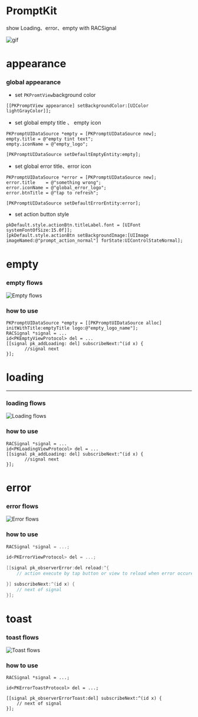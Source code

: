 # PromptKit
show Loading、error、empty with RACSignal

![gif](flows/EmptyError.gif)

# appearance
### global appearance

 - set `PKPromtView`background color

 ```
 [[PKPromptView appearance] setBackgroundColor:[UIColor lightGrayColor]];
 ```
 - set global empty title 、 empty icon

 ```
 PKPromptUIDataSource *empty = [PKPromptUIDataSource new];
 empty.title = @"empty tint text";
 empty.iconName = @"empty_logo";

 [PKPromptUIDataSource setDefaultEmptyEntity:empty];

 ```

 - set global error title、error icon

 ```
 PKPromptUIDataSource *error = [PKPromptUIDataSource new];
 error.title    = @"something wrong";
 error.iconName = @"global_error_logo";
 error.btnTitle = @"tap to refresh";

 [PKPromptUIDataSource setDefaultErrorEntity:error];
 ```

 - set action button style

 ```
 pkDefault.style.actionBtn.titleLabel.font = [UIFont systemFontOfSize:15.0f]];
 [pkDefault.style.actionBtn setBackgroundImage:[UIImage imageNamed:@"prompt_action_normal"] forState:UIControlStateNormal];
 ```



# empty
### empty flows
![Empty flows](flows/empty.png)
### how to use
```
PKPromptUIDataSource *empty = [[PKPromptUIDataSource alloc] initWithTitle:emptyTitle logo:@"empty_logo_name"];
RACSignal *signal = ...
id<PKEmptyViewProtocol> del = ...
[[signal pk_addLoading: del] subscribeNext:^(id x) {
       //signal next
}];
```
# loading
-------------------
### loading flows
![Loading flows](flows/loading.png)
### how to use
```
RACSignal *signal = ...
id<PKLoadingViewProtocol> del = ...
[[signal pk_addLoading: del] subscribeNext:^(id x) {
       //signal next
}];
```

# error
### error flows
![Error flows](flows/error.png)
### how to use
``` Objective-C
RACSignal *signal = ...;

id<PKErrorViewProtocol> del = ...;

[[signal pk_observerError:del reload:^{
	// action execute by tap button or view to reload when error occure

}] subscribeNext:^(id x) {
	// next of signal
}];
```

# toast
### toast flows
![Toast flows](flows/toast.png)
### how to use
```
RACSignal *signal = ...;

id<PKErrorToastProtocol> del = ...;

[[signal pk_observerErrorToast:del] subscribeNext:^(id x) {
	// next of signal
}];
```

